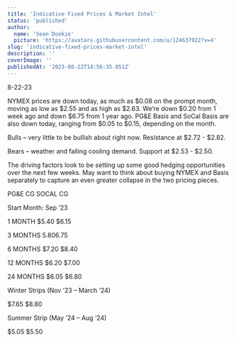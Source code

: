 ```yaml
---
title: 'Indicative Fixed Prices & Market Intel'
status: 'published'
author:
  name: 'Sean Dookie'
  picture: 'https://avatars.githubusercontent.com/u/124637922?v=4'
slug: 'indicative-fixed-prices-market-intel'
description: ''
coverImage: ''
publishedAt: '2023-08-22T14:56:35.051Z'
---
```


8-22-23

NYMEX prices are down today, as much as $0.08 on the prompt month, moving as low as $2.55 and as high as $2.63. We’re down $0.20 from 1 week ago and down $6.75 from 1 year ago. PG&E Basis and SoCal Basis are also down today, ranging from $0.05 to $0.15, depending on the month.

Bulls – very little to be bullish about right now. Resistance at $2.72 - $2.82.

Bears – weather and falling cooling demand. Support at $2.53 - $2.50.

The driving factors look to be setting up some good hedging opportunities over the next few weeks. May want to think about buying NYMEX and Basis separately to capture an even greater collapse in the two pricing pieces.

PG&E CG SOCAL CG

Start Month: Sep ‘23

1 MONTH $5.40 $6.15

3 MONTHS $5.80 $6.75

6 MONTHS $7.20 $8.40

12 MONTHS $6.20 $7.00

24 MONTHS $6.05 $6.80

Winter Strips (Nov ’23 – March ‘24)

$7.65 $8.80

Summer Strip (May ’24 – Aug ‘24)

$5.05 $5.50

